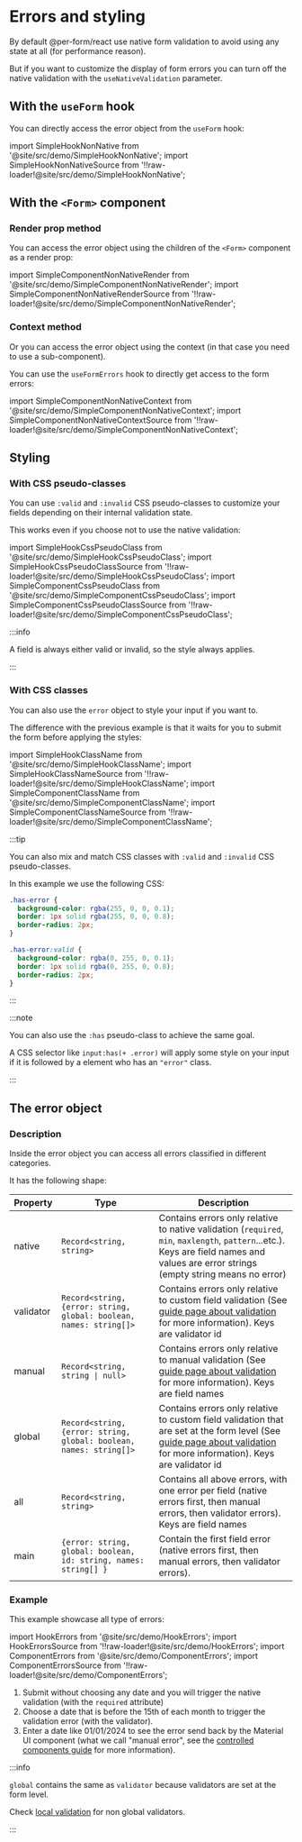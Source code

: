 # Errors and styling

By default @per-form/react use native form validation to avoid using any state at all (for performance reason).

But if you want to customize the display of form errors you can turn off the native validation with the `useNativeValidation` parameter.

## With the `useForm` hook

You can directly access the error object from the `useForm` hook:

import SimpleHookNonNative from '@site/src/demo/SimpleHookNonNative';
import SimpleHookNonNativeSource from '!!raw-loader!@site/src/demo/SimpleHookNonNative';

<Demo Component={SimpleHookNonNative} code={SimpleHookNonNativeSource} metastring="{9,17}" />

## With the `<Form>` component

### Render prop method

You can access the error object using the children of the `<Form>` component as a render prop:

import SimpleComponentNonNativeRender from '@site/src/demo/SimpleComponentNonNativeRender';
import SimpleComponentNonNativeRenderSource from '!!raw-loader!@site/src/demo/SimpleComponentNonNativeRender';

<Demo Component={SimpleComponentNonNativeRender} code={SimpleComponentNonNativeRenderSource} metastring="{11,14}"/>

### Context method

Or you can access the error object using the context (in that case you need to use a sub-component).

You can use the `useFormErrors` hook to directly get access to the form errors:

import SimpleComponentNonNativeContext from '@site/src/demo/SimpleComponentNonNativeContext';
import SimpleComponentNonNativeContextSource from '!!raw-loader!@site/src/demo/SimpleComponentNonNativeContext';

<Demo Component={SimpleComponentNonNativeContext} code={SimpleComponentNonNativeContextSource} metastring="{5,9}"/>

## Styling

### With CSS pseudo-classes

You can use `:valid` and `:invalid` CSS pseudo-classes to customize your fields depending on their internal validation state.

This works even if you choose not to use the native validation:

import SimpleHookCssPseudoClass from '@site/src/demo/SimpleHookCssPseudoClass';
import SimpleHookCssPseudoClassSource from '!!raw-loader!@site/src/demo/SimpleHookCssPseudoClass';
import SimpleComponentCssPseudoClass from '@site/src/demo/SimpleComponentCssPseudoClass';
import SimpleComponentCssPseudoClassSource from '!!raw-loader!@site/src/demo/SimpleComponentCssPseudoClass';

<DemoTabs Component={SimpleComponentCssPseudoClass} Hook={SimpleHookCssPseudoClass} componentCode={SimpleComponentCssPseudoClassSource} componentMetastring="{8-17,31}" hookCode={SimpleHookCssPseudoClassSource} hookMetastring="{8-17,30}" />

:::info

A field is always either valid or invalid, so the style always applies.

:::

### With CSS classes

You can also use the `error` object to style your input if you want to.

The difference with the previous example is that it waits for you to submit the form before applying the styles:

import SimpleHookClassName from '@site/src/demo/SimpleHookClassName';
import SimpleHookClassNameSource from '!!raw-loader!@site/src/demo/SimpleHookClassName';
import SimpleComponentClassName from '@site/src/demo/SimpleComponentClassName';
import SimpleComponentClassNameSource from '!!raw-loader!@site/src/demo/SimpleComponentClassName';

<DemoTabs Component={SimpleComponentClassName} Hook={SimpleHookClassName} componentCode={SimpleComponentClassNameSource} componentMetastring="{15}" hookCode={SimpleHookClassNameSource} hookMetastring="{18}" withUseNativeValidation={false} />

:::tip

You can also mix and match CSS classes with `:valid` and `:invalid` CSS pseudo-classes.

In this example we use the following CSS:

```css
.has-error {
  background-color: rgba(255, 0, 0, 0.1);
  border: 1px solid rgba(255, 0, 0, 0.8);
  border-radius: 2px;
}

.has-error:valid {
  background-color: rgba(0, 255, 0, 0.1);
  border: 1px solid rgba(0, 255, 0, 0.8);
  border-radius: 2px;
}
```

:::

:::note

You can also use the `:has` pseudo-class to achieve the same goal.

A CSS selector like `input:has(+ .error)` will apply some style on your input if it is followed by a element who has an `"error"` class.

:::

## The error object

### Description

Inside the error object you can access all errors classified in different categories.

It has the following shape:

| Property  | Type                                                               | Description                                                                                                                                                                                      |
| --------- | ------------------------------------------------------------------ | ------------------------------------------------------------------------------------------------------------------------------------------------------------------------------------------------ |
| native    | `Record<string, string>`                                           | Contains errors only relative to native validation (`required`, `min`, `maxlength`, `pattern`...etc.). Keys are field names and values are error strings (empty string means no error)           |
| validator | `Record<string, {error: string, global: boolean, names: string[]>` | Contains errors only relative to custom field validation (See [guide page about validation](/docs/guides/validation) for more information). Keys are validator id                                |
| manual    | `Record<string, string \| null>`                                   | Contains errors only relative to manual validation (See [guide page about validation](/docs/guides/validation) for more information). Keys are field names                                       |
| global    | `Record<string, {error: string, global: boolean, names: string[]>` | Contains errors only relative to custom field validation that are set at the form level (See [guide page about validation](/docs/guides/validation) for more information). Keys are validator id |
| all       | `Record<string, string>`                                           | Contains all above errors, with one error per field (native errors first, then manual errors, then validator errors). Keys are field names                                                       |
| main      | `{error: string, global: boolean, id: string, names: string[] }`   | Contain the first field error (native errors first, then manual errors, then validator errors).                                                                                                  |

### Example

This example showcase all type of errors:

import HookErrors from '@site/src/demo/HookErrors';
import HookErrorsSource from '!!raw-loader!@site/src/demo/HookErrors';
import ComponentErrors from '@site/src/demo/ComponentErrors';
import ComponentErrorsSource from '!!raw-loader!@site/src/demo/ComponentErrors';

<DemoTabs Component={ComponentErrors} Hook={HookErrors} componentCode={ComponentErrorsSource} hookCode={HookErrorsSource} />

1. Submit without choosing any date and you will trigger the native validation (with the `required` attribute)
2. Choose a date that is before the 15th of each month to trigger the validation error (with the validator).
3. Enter a date like 01/01/2024 to see the error send back by the Material UI component (what we call "manual error", see the [controlled components guide](/docs/guides/controlled-components#ui-library) for more information).

:::info

`global` contains the same as `validator` because validators are set at the form level.

Check [local validation](/docs/guides/validation#local-validation) for non global validators.

:::
